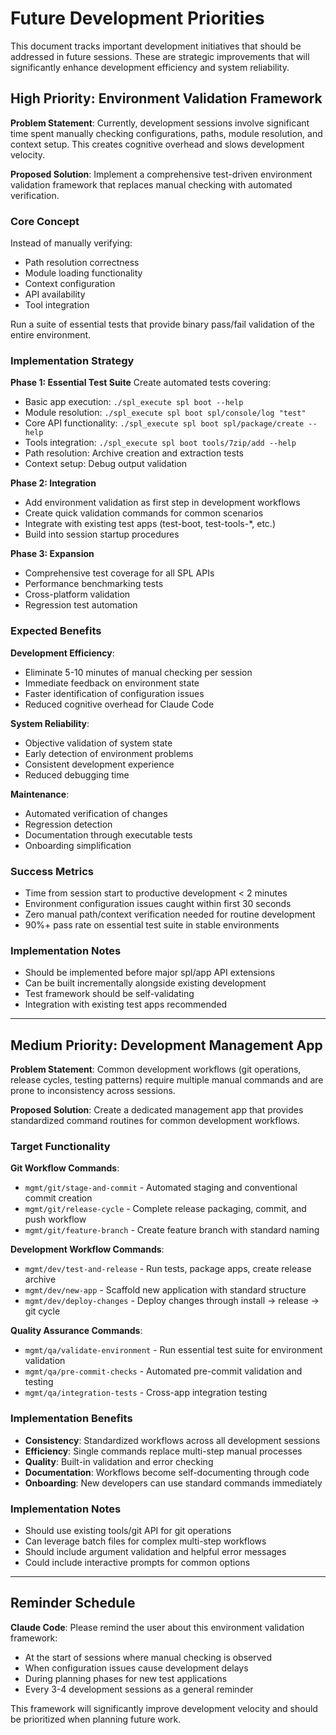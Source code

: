 # Future Development Priorities

This document tracks important development initiatives that should be addressed in future sessions. These are strategic improvements that will significantly enhance development efficiency and system reliability.

## High Priority: Environment Validation Framework

**Problem Statement**: Currently, development sessions involve significant time spent manually checking configurations, paths, module resolution, and context setup. This creates cognitive overhead and slows development velocity.

**Proposed Solution**: Implement a comprehensive test-driven environment validation framework that replaces manual checking with automated verification.

### Core Concept
Instead of manually verifying:
- Path resolution correctness
- Module loading functionality  
- Context configuration
- API availability
- Tool integration

Run a suite of essential tests that provide binary pass/fail validation of the entire environment.

### Implementation Strategy

**Phase 1: Essential Test Suite**
Create automated tests covering:
- Basic app execution: `./spl_execute spl boot --help`
- Module resolution: `./spl_execute spl boot spl/console/log "test"`
- Core API functionality: `./spl_execute spl boot spl/package/create --help`
- Tools integration: `./spl_execute spl boot tools/7zip/add --help`
- Path resolution: Archive creation and extraction tests
- Context setup: Debug output validation

**Phase 2: Integration**
- Add environment validation as first step in development workflows
- Create quick validation commands for common scenarios
- Integrate with existing test apps (test-boot, test-tools-*, etc.)
- Build into session startup procedures

**Phase 3: Expansion**
- Comprehensive test coverage for all SPL APIs
- Performance benchmarking tests
- Cross-platform validation
- Regression test automation

### Expected Benefits

**Development Efficiency**:
- Eliminate 5-10 minutes of manual checking per session
- Immediate feedback on environment state
- Faster identification of configuration issues
- Reduced cognitive overhead for Claude Code

**System Reliability**:
- Objective validation of system state
- Early detection of environment problems
- Consistent development experience
- Reduced debugging time

**Maintenance**:
- Automated verification of changes
- Regression detection
- Documentation through executable tests
- Onboarding simplification

### Success Metrics
- Time from session start to productive development < 2 minutes
- Environment configuration issues caught within first 30 seconds
- Zero manual path/context verification needed for routine development
- 90%+ pass rate on essential test suite in stable environments

### Implementation Notes
- Should be implemented before major spl/app API extensions
- Can be built incrementally alongside existing development
- Test framework should be self-validating
- Integration with existing test apps recommended

---

## Medium Priority: Development Management App

**Problem Statement**: Common development workflows (git operations, release cycles, testing patterns) require multiple manual commands and are prone to inconsistency across sessions.

**Proposed Solution**: Create a dedicated management app that provides standardized command routines for common development workflows.

### Target Functionality
**Git Workflow Commands**:
- `mgmt/git/stage-and-commit` - Automated staging and conventional commit creation
- `mgmt/git/release-cycle` - Complete release packaging, commit, and push workflow
- `mgmt/git/feature-branch` - Create feature branch with standard naming

**Development Workflow Commands**:
- `mgmt/dev/test-and-release` - Run tests, package apps, create release archive
- `mgmt/dev/new-app` - Scaffold new application with standard structure
- `mgmt/dev/deploy-changes` - Deploy changes through install → release → git cycle

**Quality Assurance Commands**:
- `mgmt/qa/validate-environment` - Run essential test suite for environment validation
- `mgmt/qa/pre-commit-checks` - Automated pre-commit validation and testing
- `mgmt/qa/integration-tests` - Cross-app integration testing

### Implementation Benefits
- **Consistency**: Standardized workflows across all development sessions
- **Efficiency**: Single commands replace multi-step manual processes
- **Quality**: Built-in validation and error checking
- **Documentation**: Workflows become self-documenting through code
- **Onboarding**: New developers can use standard commands immediately

### Implementation Notes
- Should use existing tools/git API for git operations
- Can leverage batch files for complex multi-step workflows
- Should include argument validation and helpful error messages
- Could include interactive prompts for common options

---

## Reminder Schedule
**Claude Code**: Please remind the user about this environment validation framework:
- At the start of sessions where manual checking is observed
- When configuration issues cause development delays
- During planning phases for new test applications
- Every 3-4 development sessions as a general reminder

This framework will significantly improve development velocity and should be prioritized when planning future work.